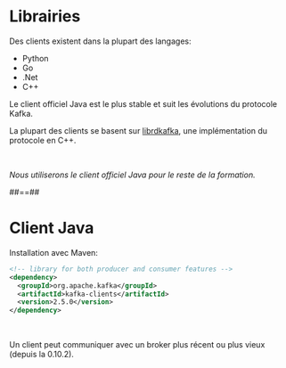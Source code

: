 <!-- .slide: -->

# Librairies

Des clients existent dans la plupart des langages:

* Python
* Go
* .Net
* C++

Le client officiel Java est le plus stable et suit les évolutions du protocole Kafka.

La plupart des clients se basent sur [librdkafka](https://github.com/edenhill/librdkafka), une implémentation du protocole en C++.

<br>

_Nous utiliserons le client officiel Java pour le reste de la formation._

##==##
<!-- .slide: class="with-code" -->

# Client Java

Installation avec Maven:

```xml
<!-- library for both producer and consumer features -->
<dependency>
  <groupId>org.apache.kafka</groupId>
  <artifactId>kafka-clients</artifactId>
  <version>2.5.0</version>
</dependency>
```

<!-- .element: class="big-code" -->

<br>

Un client peut communiquer avec un broker plus récent ou plus vieux (depuis la 0.10.2).

